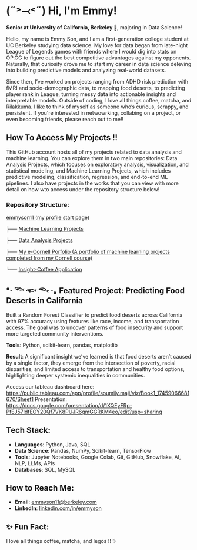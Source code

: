 #  (˶˃⤙˂˶) Hi, I'm Emmy!

**Senior at University of California, Berkeley 🐻**, majoring in Data Science!

Hello, my name is Emmy Son, and I am a first-generation college student at UC Berkeley studying data science. My love for data began from late-night League of Legends games with friends where I would dig into stats on OP.GG to figure out the best competitive advantages against my opponents. Naturally, that curiosity drove me to start my career in data science deleving into building predictive models and analyzing real-world datasets.

Since then, I’ve worked on projects ranging from ADHD risk prediction with fMRI and socio-demographic data, to mapping food deserts, to predicting player rank in League, turning messy data into actionable insights and interpretable models. Outside of coding, I love all things coffee, matcha, and Rilakkuma. I like to think of myself as someone who’s curious, scrappy, and persistent. If you're interested in netwowrking, collabing on a project, or even becoming friends, please reach out to me!!

## How To Access My Projects !!

This GitHub account hosts all of my projects related to data analysis and machine learning. You can explore them in two main repositories: Data Analysis Projects, which focuses on exploratory analysis, visualization, and statistical modeling, and Machine Learning Projects, which includes predictive modeling, classification, regression, and end-to-end ML pipelines. I also have projects in the works that you can view with more detail on how wto access under the repository structure below!

### Repository Structure:

[emmyson11 (my profile start page)](https://github.com/emmyson11)

├── [Machine Learning Projects](https://github.com/emmyson11/Machine-Learning-Projects)

├── [Data Analysis Projects](https://github.com/emmyson11/Data-Analysis-Projects)

├── [My e-Cornell Porfolio (A portfolio of machine learning projects completed from my Cornell course)](https://github.com/emmyson11/My-eCornell-Portfolio)

└── [Insight-Coffee Application](https://github.com/emmyson11/Insight-Coffee)

## °‧ 𓆝 𓆟 𓆞 ·｡ Featured Project: Predicting Food Deserts in California  
Built a Random Forest Classifier to predict food deserts across California with 97% accuracy using features like race, income, and transportation access. The goal was to uncover patterns of food insecurity and support more targeted community interventions.  

**Tools**: Python, scikit-learn, pandas, matplotlib

**Result**: A significant insight we’ve learned is that food deserts aren’t caused by a single factor, they emerge from the intersection of poverty, racial disparities, and limited access to transportation and healthy food options, highlighting deeper systemic inequalities in communities.

Access our tableau dashboard here: https://public.tableau.com/app/profile/soumily.maji/viz/Book1_17459066681670/Sheet1
Presentation: https://docs.google.com/presentation/d/1XQEyFRp-PfEJ57ldfEOY20Qf7VK8PUJR6gmGGRKM4eo/edit?usp=sharing

## Tech Stack:
- **Languages**: Python, Java, SQL
- **Data Science**: Pandas, NumPy, Scikit-learn, TensorFlow
- **Tools**: Jupyter Notebooks, Google Colab, Git, GitHub, Snowflake, AI, NLP, LLMs, APIs
- **Databases**: SQL, MySQL

## How to Reach Me:
- **Email**: [emmyson11@berkeley.com](mailto:emmyson11@berkeley.com)
- **LinkedIn**: [linkedin.com/in/emmyson](https://www.linkedin.com/in/emmyson)

## ✨ Fun Fact:
I love all things coffee, matcha, and legos !! ✨
